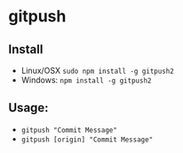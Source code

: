 # gitpush

## Install
- Linux/OSX `sudo npm install -g gitpush2`
- Windows: `npm install -g gitpush2`

## Usage:
- `gitpush "Commit Message"`
- `gitpush [origin] "Commit Message"`